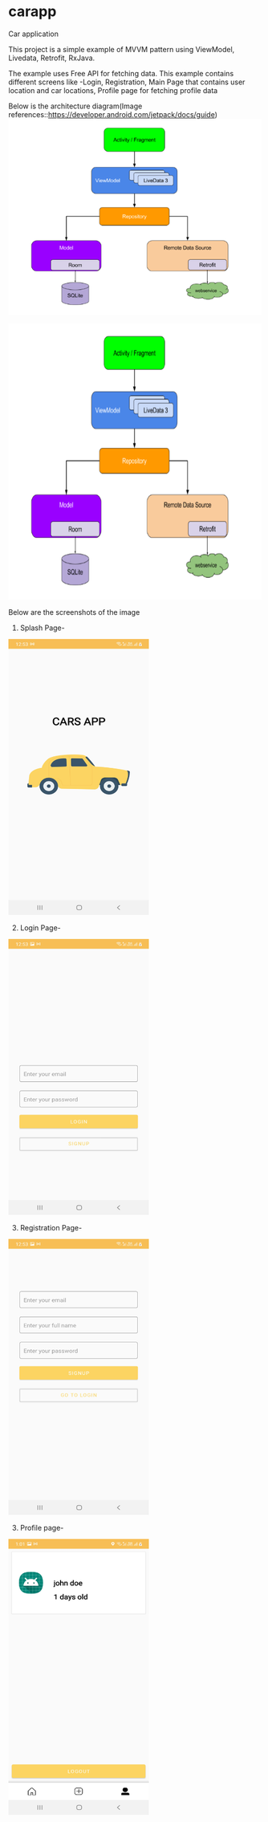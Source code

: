 # carapp
Car application


This project is a simple example of MVVM pattern using ViewModel, Livedata, Retrofit, RxJava. 

The example uses Free API for fetching data.
This example contains different screens like -Login, Registration, Main Page that contains user location and car locations, Profile page for fetching profile data

Below is the architecture diagram(Image references::https://developer.android.com/jetpack/docs/guide)
![](Images/mvvm.PNG)

<img src="Images/mvvm.png" height="550" width="550">

Below are the screenshots of the image
1) Splash Page-

<img src="Images/carapp_splash.jpg" height="550" width="280">

2) Login Page-

<img src="Images/carapp_login.jpg" height="550" width="280">

3) Registration Page-

<img src="Images/carapp_signup.jpg" height="550" width="280">

3) Profile page-

<img src="Images/carapp_user.jpg" height="550" width="280">
